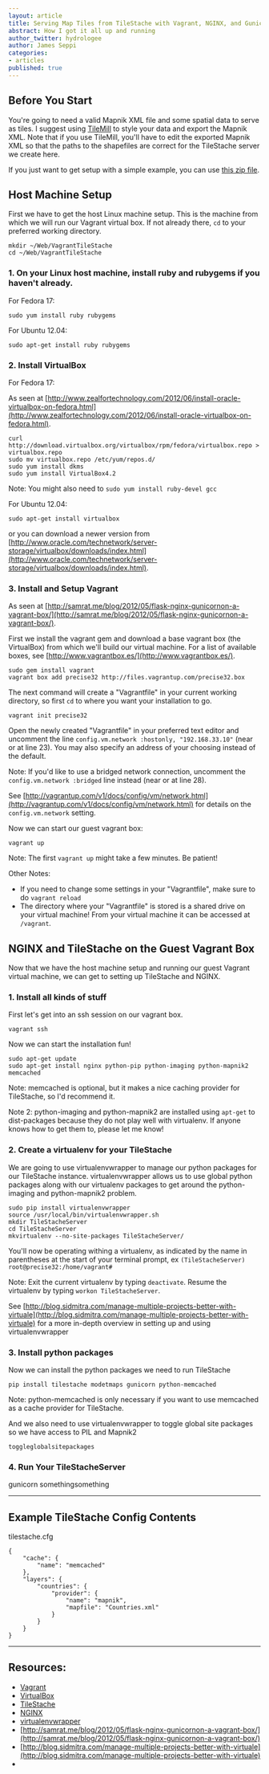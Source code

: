 ```yaml
---
layout: article
title: Serving Map Tiles from TileStache with Vagrant, NGINX, and Gunicorn
abstract: How I got it all up and running
author_twitter: hydrologee
author: James Seppi
categories:
- articles
published: true
---
```


## Before You Start

You're going to need a valid Mapnik XML file and some spatial data to serve as tiles.  I suggest using [TileMill](http://mapbox.com/tilemill/) to style your data and export the Mapnik XML.  Note that if you use TileMill, you'll have to edit the exported Mapnik XML so that the paths to the shapefiles are correct for the TileStache server we create here. 

If you just want to get setup with a simple example, you can use [this zip file](/files/ts_countries.zip).

## Host Machine Setup

First we have to get the host Linux machine setup.  This is the machine from which we will run our Vagrant virtual box. If not already there, `cd` to your preferred working directory.

    mkdir ~/Web/VagrantTileStache
    cd ~/Web/VagrantTileStache     

### 1. On your Linux host machine, install ruby and rubygems if you haven't already.

For Fedora 17:
 
    sudo yum install ruby rubygems
    
For Ubuntu 12.04:

    sudo apt-get install ruby rubygems
    
### 2. Install VirtualBox

For Fedora 17:

As seen at [http://www.zealfortechnology.com/2012/06/install-oracle-virtualbox-on-fedora.html](http://www.zealfortechnology.com/2012/06/install-oracle-virtualbox-on-fedora.html).
    
    curl http://download.virtualbox.org/virtualbox/rpm/fedora/virtualbox.repo > virtualbox.repo
    sudo mv virtualbox.repo /etc/yum/repos.d/
    sudo yum install dkms
    sudo yum install VirtualBox4.2

Note: You might also need to `sudo yum install ruby-devel gcc`

For Ubuntu 12.04:
    
    sudo apt-get install virtualbox

or you can download a newer version from [http://www.oracle.com/technetwork/server-storage/virtualbox/downloads/index.html](http://www.oracle.com/technetwork/server-storage/virtualbox/downloads/index.html).

### 3. Install and Setup Vagrant

As seen at [http://samrat.me/blog/2012/05/flask-nginx-gunicornon-a-vagrant-box/](http://samrat.me/blog/2012/05/flask-nginx-gunicornon-a-vagrant-box/).

First we install the vagrant gem and download a base vagrant box (the VirtualBox) from which we'll build our virtual machine.  For a list of available boxes, see [http://www.vagrantbox.es/](http://www.vagrantbox.es/).

    sudo gem install vagrant
    vagrant box add precise32 http://files.vagrantup.com/precise32.box
    
The next command will create a "Vagrantfile" in your current working directory, so first `cd` to where you want your installation to go.

    vagrant init precise32

Open the newly created "Vagrantfile" in your preferred text editor and uncomment the line `config.vm.network :hostonly, "192.168.33.10"` (near or at line 23).  You may also specify an address of your choosing instead of the default.

Note: If you'd like to use a bridged network connection, uncomment the `config.vm.network :bridged` line instead (near or at line 28).

See [http://vagrantup.com/v1/docs/config/vm/network.html](http://vagrantup.com/v1/docs/config/vm/network.html) for details on the `config.vm.network` setting.

Now we can start our guest vagrant box:

    vagrant up

Note: The first `vagrant up` might take a few minutes. Be patient!

Other Notes:
* If you need to change some settings in your "Vagrantfile", make sure to do `vagrant reload` 
* The directory where your "Vagrantfile" is stored is a shared drive on your virtual machine!  From your virtual machine it can be accessed at `/vagrant`.

## NGINX and TileStache on the Guest Vagrant Box

Now that we have the host machine setup and running our guest Vagrant virtual machine, we can get to setting up TileStache and NGINX.

### 1. Install all kinds of stuff

First let's get into an ssh session on our vagrant box.

    vagrant ssh

Now we can start the installation fun!

    sudo apt-get update
    sudo apt-get install nginx python-pip python-imaging python-mapnik2 memcached 

Note: memcached is optional, but it makes a nice caching provider for TileStache, so I'd recommend it.

Note 2: python-imaging and python-mapnik2 are installed using `apt-get` to dist-packages because they do not play well with virtualenv.  If anyone knows how to get them to, please let me know!

### 2. Create a virtualenv for your TileStache

We are going to use virtualenvwrapper to manage our python packages for our TileStache instance. virtualenvwrapper allows us to use global python packages along with our virtualenv packages to get around the python-imaging and python-mapnik2 problem.

    sudo pip install virtualenvwrapper
    source /usr/local/bin/virtualenvwrapper.sh
    mkdir TileStacheServer
    cd TileStacheServer
    mkvirtualenv --no-site-packages TileStacheServer/

You'll now be operating withing a virtualenv, as indicated by the name in parentheses at the start of your terminal prompt, ex `(TileStacheServer) root@precise32:/home/vagrant#`

Note: Exit the current virtualenv by typing `deactivate`.  Resume the virtualenv by typing `workon TileStacheServer`.

See [http://blog.sidmitra.com/manage-multiple-projects-better-with-virtuale](http://blog.sidmitra.com/manage-multiple-projects-better-with-virtuale) for a more in-depth overview in setting up and using virtualenvwrapper

### 3. Install python packages

Now we can install the python packages we need to run TileStache

    pip install tilestache modetmaps gunicorn python-memcached

Note: python-memcached is only necessary if you want to use memcached as a cache provider for TileStache.

And we also need to use virtualenvwrapper to toggle global site packages so we have access to PIL and Mapnik2

    toggleglobalsitepackages    

### 4. Run Your TileStacheServer

gunicorn somethingsomething

**************

## Example TileStache Config Contents

tilestache.cfg

    {
        "cache": {
            "name": "memcached"
        },
        "layers": {
            "countries": {
                "provider": {
                    "name": "mapnik",
                    "mapfile": "Countries.xml"
                }
            }
        }
    }


**************

## Resources:
* [Vagrant](http://vagrantup.com)
* [VirtualBox](http://virtualbox.org)
* [TileStache](http://www.tilestache.org/)
* [NGINX](http://nginx.org/en/)
* [virtualenvwrapper](http://virtualenvwrapper.readthedocs.org/en/latest/command_ref.html)
* [http://samrat.me/blog/2012/05/flask-nginx-gunicornon-a-vagrant-box/](http://samrat.me/blog/2012/05/flask-nginx-gunicornon-a-vagrant-box/)
* [http://blog.sidmitra.com/manage-multiple-projects-better-with-virtuale](http://blog.sidmitra.com/manage-multiple-projects-better-with-virtuale)
* 